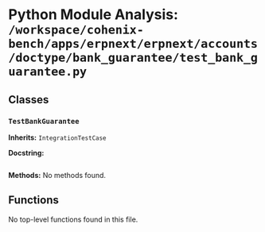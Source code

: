 # Python Module Analysis: `/workspace/cohenix-bench/apps/erpnext/erpnext/accounts/doctype/bank_guarantee/test_bank_guarantee.py`

## Classes

### `TestBankGuarantee`
**Inherits:** `IntegrationTestCase`


**Docstring:**
```

```

**Methods:**
No methods found.




## Functions

No top-level functions found in this file.
